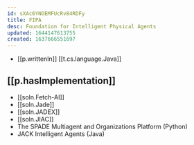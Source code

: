 ```yaml
---
id: sXAc6YNOEMFUcRv84RDFy
title: FIPA
desc: Foundation for Intelligent Physical Agents
updated: 1644147613755
created: 1637666551697
---
```


- [[p.writtenIn]] [[t.cs.language.Java]]

## [[p.hasImplementation]]

- [[soln.Fetch-AI]]
- [[soln.Jade]]
- [[soln.JADEX]]
- [[soln.JIAC]]
- The SPADE Multiagent and Organizations Platform (Python)
- JACK Intelligent Agents (Java)

